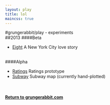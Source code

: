 ```yaml
---
layout: play
title: lol
maincss: true
---
```


#grungerabbit/play - experiments
<br>
##2013
####Beta
*	[Eight](eight.html) A New York City love story
<br><br>

####Alpha
*	[Ratings](ratings.html) Ratings prototype
*	[Subway](subway.html) Subway map (currently hand-plotted)

<br>

####	[Return to grungerabbit.com](/)


